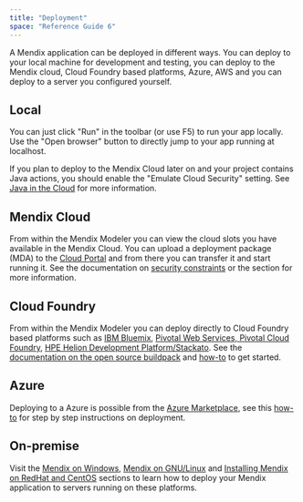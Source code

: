 ```yaml
---
title: "Deployment"
space: "Reference Guide 6"
---
```



A Mendix application can be deployed in different ways. You can deploy to your local machine for development and testing, you can deploy to the Mendix cloud, Cloud Foundry based platforms, Azure, AWS and you can deploy to a server you configured yourself.

## Local

You can just click "Run" in the toolbar (or use F5) to run your app locally. Use the "Open browser" button to directly jump to your app running at localhost.

If you plan to deploy to the Mendix Cloud later on and your project contains Java actions, you should enable the "Emulate Cloud Security" setting. See [Java in the Cloud](/mendixcloud/Java+in+the+Cloud) for more information.

## Mendix Cloud

From within the Mendix Modeler you can view the cloud slots you have available in the Mendix Cloud. You can upload a deployment package (MDA) to the [Cloud Portal](https://cloud.mendix.com) and from there you can transfer it and start running it. See the documentation on [security constraints](/mendixcloud/Security+constraints+in+the+Mendix+Cloud) or the  section for more information.

## Cloud Foundry

From within the Mendix Modeler you can deploy directly to Cloud Foundry based platforms such as [IBM Bluemix](/howto6/Deploy+a+Mendix+App+to+IBM+Bluemix), [Pivotal Web Services, Pivotal Cloud Foundry](/howto6/Deploy+a+Mendix+App+to+Pivotal), [HPE Helion Development Platform/Stackato](/howto6/Deploy+a+Mendix+App+to+HP+Helion). See the [documentation on the open source buildpack](https://github.com/mendix/cf-mendix-buildpack) and [how-to](/howto6/Deploying+a+Mendix+App+to+Cloud+Foundry) to get started.

## Azure

Deploying to a Azure is possible from the [Azure Marketplace](https://azure.microsoft.com/en-us/marketplace/partners/mendix/mendix-pro/), see this [how-to](/mendixcloud/How+to+deploy+a+Mendix+app+on+Azure) for step by step instructions on deployment.

## On-premise

Visit the [Mendix on Windows](/howto6/Deploy+Mendix+on+Microsoft+Windows), [Mendix on GNU/Linux](/howto6/Installing+Mendix+on+Debian+GNU+Linux) and [Installing Mendix on RedHat and CentOS](/howto6/Installing+Mendix+on+RedHat+and+CentOS) sections to learn how to deploy your Mendix application to servers running on these platforms.
